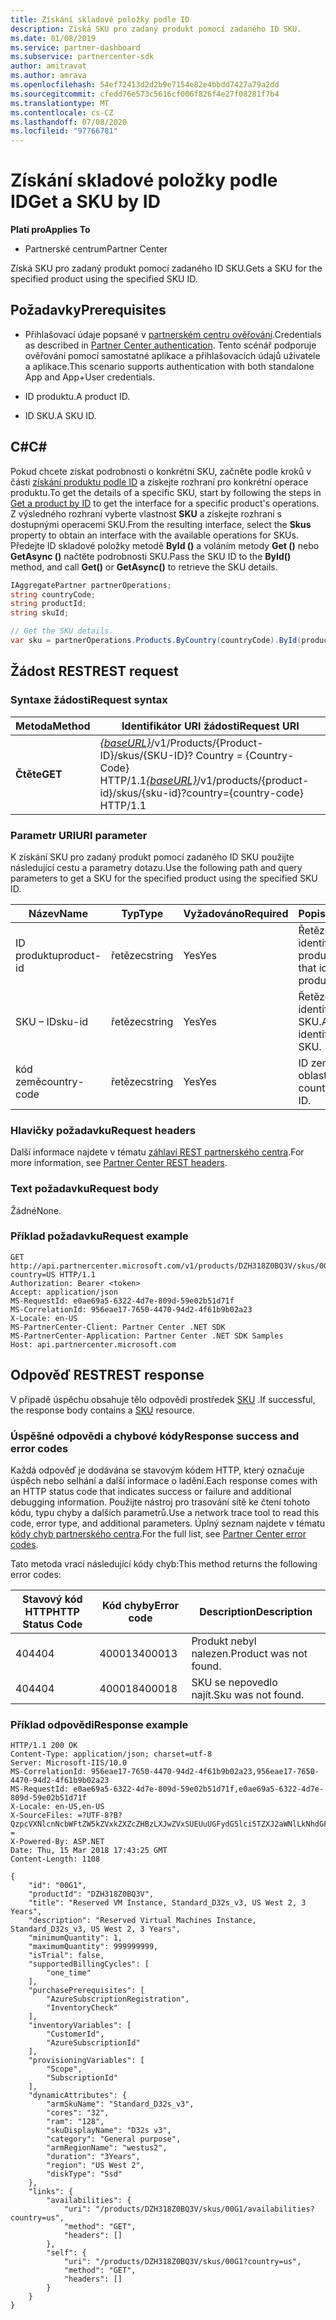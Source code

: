```yaml
---
title: Získání skladové položky podle ID
description: Získá SKU pro zadaný produkt pomocí zadaného ID SKU.
ms.date: 01/08/2019
ms.service: partner-dashboard
ms.subservice: partnercenter-sdk
author: amitravat
ms.author: amrava
ms.openlocfilehash: 54ef72413d2d2b9e7154e82e4bbdd7427a79a2dd
ms.sourcegitcommit: cfedd76e573c5616cf006f826f4e27f08281f7b4
ms.translationtype: MT
ms.contentlocale: cs-CZ
ms.lasthandoff: 07/08/2020
ms.locfileid: "97766781"
---
```

# <a name="get-a-sku-by-id"></a><span data-ttu-id="fcdc9-103">Získání skladové položky podle ID</span><span class="sxs-lookup"><span data-stu-id="fcdc9-103">Get a SKU by ID</span></span>

<span data-ttu-id="fcdc9-104">**Platí pro**</span><span class="sxs-lookup"><span data-stu-id="fcdc9-104">**Applies To**</span></span>

- <span data-ttu-id="fcdc9-105">Partnerské centrum</span><span class="sxs-lookup"><span data-stu-id="fcdc9-105">Partner Center</span></span>

<span data-ttu-id="fcdc9-106">Získá SKU pro zadaný produkt pomocí zadaného ID SKU.</span><span class="sxs-lookup"><span data-stu-id="fcdc9-106">Gets a SKU for the specified product using the specified SKU ID.</span></span>

## <a name="prerequisites"></a><span data-ttu-id="fcdc9-107">Požadavky</span><span class="sxs-lookup"><span data-stu-id="fcdc9-107">Prerequisites</span></span>

- <span data-ttu-id="fcdc9-108">Přihlašovací údaje popsané v [partnerském centru ověřování](partner-center-authentication.md).</span><span class="sxs-lookup"><span data-stu-id="fcdc9-108">Credentials as described in [Partner Center authentication](partner-center-authentication.md).</span></span> <span data-ttu-id="fcdc9-109">Tento scénář podporuje ověřování pomocí samostatné aplikace a přihlašovacích údajů uživatele a aplikace.</span><span class="sxs-lookup"><span data-stu-id="fcdc9-109">This scenario supports authentication with both standalone App and App+User credentials.</span></span>

- <span data-ttu-id="fcdc9-110">ID produktu.</span><span class="sxs-lookup"><span data-stu-id="fcdc9-110">A product ID.</span></span>

- <span data-ttu-id="fcdc9-111">ID SKU.</span><span class="sxs-lookup"><span data-stu-id="fcdc9-111">A SKU ID.</span></span>

## <a name="c"></a><span data-ttu-id="fcdc9-112">C\#</span><span class="sxs-lookup"><span data-stu-id="fcdc9-112">C\#</span></span>

<span data-ttu-id="fcdc9-113">Pokud chcete získat podrobnosti o konkrétní SKU, začněte podle kroků v části [získání produktu podle ID](get-a-product-by-id.md) a získejte rozhraní pro konkrétní operace produktu.</span><span class="sxs-lookup"><span data-stu-id="fcdc9-113">To get the details of a specific SKU, start by following the steps in [Get a product by ID](get-a-product-by-id.md) to get the interface for a specific product's operations.</span></span> <span data-ttu-id="fcdc9-114">Z výsledného rozhraní vyberte vlastnost **SKU** a získejte rozhraní s dostupnými operacemi SKU.</span><span class="sxs-lookup"><span data-stu-id="fcdc9-114">From the resulting interface, select the **Skus** property to obtain an interface with the available operations for SKUs.</span></span> <span data-ttu-id="fcdc9-115">Předejte ID skladové položky metodě **ById ()** a voláním metody **Get ()** nebo **GetAsync ()** načtěte podrobnosti SKU.</span><span class="sxs-lookup"><span data-stu-id="fcdc9-115">Pass the SKU ID to the **ById()** method, and call **Get()** or **GetAsync()** to retrieve the SKU details.</span></span>

``` csharp
IAggregatePartner partnerOperations;
string countryCode;
string productId;
string skuId;

// Get the SKU details.
var sku = partnerOperations.Products.ByCountry(countryCode).ById(productId).Skus.ById(skuId).Get();
```

## <a name="rest-request"></a><span data-ttu-id="fcdc9-116">Žádost REST</span><span class="sxs-lookup"><span data-stu-id="fcdc9-116">REST request</span></span>

### <a name="request-syntax"></a><span data-ttu-id="fcdc9-117">Syntaxe žádosti</span><span class="sxs-lookup"><span data-stu-id="fcdc9-117">Request syntax</span></span>

| <span data-ttu-id="fcdc9-118">Metoda</span><span class="sxs-lookup"><span data-stu-id="fcdc9-118">Method</span></span>  | <span data-ttu-id="fcdc9-119">Identifikátor URI žádosti</span><span class="sxs-lookup"><span data-stu-id="fcdc9-119">Request URI</span></span>                                                                                                         |
|---------|---------------------------------------------------------------------------------------------------------------------|
| <span data-ttu-id="fcdc9-120">**Čtěte**</span><span class="sxs-lookup"><span data-stu-id="fcdc9-120">**GET**</span></span> | <span data-ttu-id="fcdc9-121">[*{baseURL}*](partner-center-rest-urls.md)/v1/Products/{Product-ID}/skus/{SKU-ID}? Country = {Country-Code} HTTP/1.1</span><span class="sxs-lookup"><span data-stu-id="fcdc9-121">[*{baseURL}*](partner-center-rest-urls.md)/v1/products/{product-id}/skus/{sku-id}?country={country-code} HTTP/1.1</span></span>   |

### <a name="uri-parameter"></a><span data-ttu-id="fcdc9-122">Parametr URI</span><span class="sxs-lookup"><span data-stu-id="fcdc9-122">URI parameter</span></span>

<span data-ttu-id="fcdc9-123">K získání SKU pro zadaný produkt pomocí zadaného ID SKU použijte následující cestu a parametry dotazu.</span><span class="sxs-lookup"><span data-stu-id="fcdc9-123">Use the following path and query parameters to get a SKU for the specified product using the specified SKU ID.</span></span>

| <span data-ttu-id="fcdc9-124">Název</span><span class="sxs-lookup"><span data-stu-id="fcdc9-124">Name</span></span>                   | <span data-ttu-id="fcdc9-125">Typ</span><span class="sxs-lookup"><span data-stu-id="fcdc9-125">Type</span></span>     | <span data-ttu-id="fcdc9-126">Vyžadováno</span><span class="sxs-lookup"><span data-stu-id="fcdc9-126">Required</span></span> | <span data-ttu-id="fcdc9-127">Popis</span><span class="sxs-lookup"><span data-stu-id="fcdc9-127">Description</span></span>                                                     |
|------------------------|----------|----------|-----------------------------------------------------------------|
| <span data-ttu-id="fcdc9-128">ID produktu</span><span class="sxs-lookup"><span data-stu-id="fcdc9-128">product-id</span></span>             | <span data-ttu-id="fcdc9-129">řetězec</span><span class="sxs-lookup"><span data-stu-id="fcdc9-129">string</span></span>   | <span data-ttu-id="fcdc9-130">Yes</span><span class="sxs-lookup"><span data-stu-id="fcdc9-130">Yes</span></span>      | <span data-ttu-id="fcdc9-131">Řetězec, který identifikuje produkt.</span><span class="sxs-lookup"><span data-stu-id="fcdc9-131">A string that identifies the product.</span></span>                           |
| <span data-ttu-id="fcdc9-132">SKU – ID</span><span class="sxs-lookup"><span data-stu-id="fcdc9-132">sku-id</span></span>                 | <span data-ttu-id="fcdc9-133">řetězec</span><span class="sxs-lookup"><span data-stu-id="fcdc9-133">string</span></span>   | <span data-ttu-id="fcdc9-134">Yes</span><span class="sxs-lookup"><span data-stu-id="fcdc9-134">Yes</span></span>      | <span data-ttu-id="fcdc9-135">Řetězec, který identifikuje SKU.</span><span class="sxs-lookup"><span data-stu-id="fcdc9-135">A string that identifies the SKU.</span></span>                               |
| <span data-ttu-id="fcdc9-136">kód země</span><span class="sxs-lookup"><span data-stu-id="fcdc9-136">country-code</span></span>           | <span data-ttu-id="fcdc9-137">řetězec</span><span class="sxs-lookup"><span data-stu-id="fcdc9-137">string</span></span>   | <span data-ttu-id="fcdc9-138">Yes</span><span class="sxs-lookup"><span data-stu-id="fcdc9-138">Yes</span></span>      | <span data-ttu-id="fcdc9-139">ID země nebo oblasti.</span><span class="sxs-lookup"><span data-stu-id="fcdc9-139">A country/region ID.</span></span>                                            |

### <a name="request-headers"></a><span data-ttu-id="fcdc9-140">Hlavičky požadavku</span><span class="sxs-lookup"><span data-stu-id="fcdc9-140">Request headers</span></span>

<span data-ttu-id="fcdc9-141">Další informace najdete v tématu [záhlaví REST partnerského centra](headers.md).</span><span class="sxs-lookup"><span data-stu-id="fcdc9-141">For more information, see [Partner Center REST headers](headers.md).</span></span>

### <a name="request-body"></a><span data-ttu-id="fcdc9-142">Text požadavku</span><span class="sxs-lookup"><span data-stu-id="fcdc9-142">Request body</span></span>

<span data-ttu-id="fcdc9-143">Žádné</span><span class="sxs-lookup"><span data-stu-id="fcdc9-143">None.</span></span>

### <a name="request-example"></a><span data-ttu-id="fcdc9-144">Příklad požadavku</span><span class="sxs-lookup"><span data-stu-id="fcdc9-144">Request example</span></span>

```http
GET http://api.partnercenter.microsoft.com/v1/products/DZH318Z0BQ3V/skus/00G1?country=US HTTP/1.1
Authorization: Bearer <token>
Accept: application/json
MS-RequestId: e0ae69a5-6322-4d7e-809d-59e02b51d71f
MS-CorrelationId: 956eae17-7650-4470-94d2-4f61b9b02a23
X-Locale: en-US
MS-PartnerCenter-Client: Partner Center .NET SDK
MS-PartnerCenter-Application: Partner Center .NET SDK Samples
Host: api.partnercenter.microsoft.com
```

## <a name="rest-response"></a><span data-ttu-id="fcdc9-145">Odpověď REST</span><span class="sxs-lookup"><span data-stu-id="fcdc9-145">REST response</span></span>

<span data-ttu-id="fcdc9-146">V případě úspěchu obsahuje tělo odpovědi prostředek [SKU](product-resources.md#sku) .</span><span class="sxs-lookup"><span data-stu-id="fcdc9-146">If successful, the response body contains a [SKU](product-resources.md#sku) resource.</span></span>

### <a name="response-success-and-error-codes"></a><span data-ttu-id="fcdc9-147">Úspěšné odpovědi a chybové kódy</span><span class="sxs-lookup"><span data-stu-id="fcdc9-147">Response success and error codes</span></span>

<span data-ttu-id="fcdc9-148">Každá odpověď je dodávána se stavovým kódem HTTP, který označuje úspěch nebo selhání a další informace o ladění.</span><span class="sxs-lookup"><span data-stu-id="fcdc9-148">Each response comes with an HTTP status code that indicates success or failure and additional debugging information.</span></span> <span data-ttu-id="fcdc9-149">Použijte nástroj pro trasování sítě ke čtení tohoto kódu, typu chyby a dalších parametrů.</span><span class="sxs-lookup"><span data-stu-id="fcdc9-149">Use a network trace tool to read this code, error type, and additional parameters.</span></span> <span data-ttu-id="fcdc9-150">Úplný seznam najdete v tématu [kódy chyb partnerského centra](error-codes.md).</span><span class="sxs-lookup"><span data-stu-id="fcdc9-150">For the full list, see [Partner Center error codes](error-codes.md).</span></span>

<span data-ttu-id="fcdc9-151">Tato metoda vrací následující kódy chyb:</span><span class="sxs-lookup"><span data-stu-id="fcdc9-151">This method returns the following error codes:</span></span>

| <span data-ttu-id="fcdc9-152">Stavový kód HTTP</span><span class="sxs-lookup"><span data-stu-id="fcdc9-152">HTTP Status Code</span></span>     | <span data-ttu-id="fcdc9-153">Kód chyby</span><span class="sxs-lookup"><span data-stu-id="fcdc9-153">Error code</span></span>   | <span data-ttu-id="fcdc9-154">Description</span><span class="sxs-lookup"><span data-stu-id="fcdc9-154">Description</span></span>                                                                                               |
|----------------------|--------------|-----------------------------------------------------------------------------------------------------------|
| <span data-ttu-id="fcdc9-155">404</span><span class="sxs-lookup"><span data-stu-id="fcdc9-155">404</span></span>                  | <span data-ttu-id="fcdc9-156">400013</span><span class="sxs-lookup"><span data-stu-id="fcdc9-156">400013</span></span>       | <span data-ttu-id="fcdc9-157">Produkt nebyl nalezen.</span><span class="sxs-lookup"><span data-stu-id="fcdc9-157">Product was not found.</span></span>                                                                                    |
| <span data-ttu-id="fcdc9-158">404</span><span class="sxs-lookup"><span data-stu-id="fcdc9-158">404</span></span>                  | <span data-ttu-id="fcdc9-159">400018</span><span class="sxs-lookup"><span data-stu-id="fcdc9-159">400018</span></span>       | <span data-ttu-id="fcdc9-160">SKU se nepovedlo najít.</span><span class="sxs-lookup"><span data-stu-id="fcdc9-160">Sku was not found.</span></span>                                                                                        |

### <a name="response-example"></a><span data-ttu-id="fcdc9-161">Příklad odpovědi</span><span class="sxs-lookup"><span data-stu-id="fcdc9-161">Response example</span></span>

```http
HTTP/1.1 200 OK
Content-Type: application/json; charset=utf-8
Server: Microsoft-IIS/10.0
MS-CorrelationId: 956eae17-7650-4470-94d2-4f61b9b02a23,956eae17-7650-4470-94d2-4f61b9b02a23
MS-RequestId: e0ae69a5-6322-4d7e-809d-59e02b51d71f,e0ae69a5-6322-4d7e-809d-59e02b51d71f
X-Locale: en-US,en-US
X-SourceFiles: =?UTF-8?B?QzpcVXNlcnNcbWFtZW5kZVxkZXZcZHBzLXJwZVxSUEUuUGFydG5lci5TZXJ2aWNlLkNhdGFsb2dcV2ViQXBpc1xDYXRhbG9nU2VydmljZS5WMi5XZWJcdjFccHJvZHVjdHNcRFpIMzE4WjBCUTNWXHNrdXNcMDBHMQ==?=
X-Powered-By: ASP.NET
Date: Thu, 15 Mar 2018 17:43:25 GMT
Content-Length: 1108

{
    "id": "00G1",
    "productId": "DZH318Z0BQ3V",
    "title": "Reserved VM Instance, Standard_D32s_v3, US West 2, 3 Years",
    "description": "Reserved Virtual Machines Instance, Standard_D32s_v3, US West 2, 3 Years",
    "minimumQuantity": 1,
    "maximumQuantity": 999999999,
    "isTrial": false,
    "supportedBillingCycles": [
        "one_time"
    ],
    "purchasePrerequisites": [
        "AzureSubscriptionRegistration",
        "InventoryCheck"
    ],
    "inventoryVariables": [
        "CustomerId",
        "AzureSubscriptionId"
    ],
    "provisioningVariables": [
        "Scope",
        "SubscriptionId"
    ],
    "dynamicAttributes": {
        "armSkuName": "Standard_D32s_v3",
        "cores": "32",
        "ram": "128",
        "skuDisplayName": "D32s v3",
        "category": "General purpose",
        "armRegionName": "westus2",
        "duration": "3Years",
        "region": "US West 2",
        "diskType": "Ssd"
    },
    "links": {
        "availabilities": {
            "uri": "/products/DZH318Z0BQ3V/skus/00G1/availabilities?country=us",
            "method": "GET",
            "headers": []
        },
        "self": {
            "uri": "/products/DZH318Z0BQ3V/skus/00G1?country=us",
            "method": "GET",
            "headers": []
        }
    }
}
```
